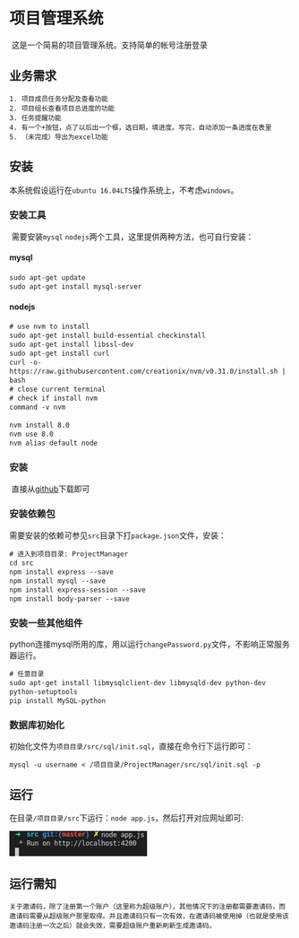 # 项目管理系统

​	这是一个简易的项目管理系统。支持简单的帐号注册登录

## 业务需求

   	1. 项目成员任务分配及查看功能
   	2. 项目组长查看项目总进度的功能
   	3. 任务提醒功能
   	4. 有一个+按钮，点了以后出一个框，选日期，填进度。写完，自动添加一条进度在表里
   	5. （未完成）导出为excel功能

## 安装

​	本系统假设运行在`ubuntu 16.04LTS`操作系统上，不考虑`windows`。

### 安装工具

​	需要安装`mysql` `nodejs`两个工具，这里提供两种方法，也可自行安装：

#### mysql

```shell
sudo apt-get update
sudo apt-get install mysql-server
```

#### nodejs

```shell
# use nvm to install
sudo apt-get install build-essential checkinstall
sudo apt-get install libssl-dev
sudo apt-get install curl
curl -o- https://raw.githubusercontent.com/creationix/nvm/v0.31.0/install.sh | bash
# close current terminal
# check if install nvm
command -v nvm

nvm install 8.0
nvm use 8.0
nvm alias default node
```

### 安装

​	直接从[github](git@github.com:hugoOrange/bigeye.git)下载即可

### 安装依赖包

​	需要安装的依赖可参见`src`目录下打`package.json`文件，安装：

```shell
# 进入到项目目录: ProjectManager
cd src
npm install express --save
npm install mysql --save
npm install express-session --save
npm install body-parser --save
```

### 安装一些其他组件

python连接mysql所用的库，用以运行`changePassword.py`文件，不影响正常服务器运行。

```shell
# 任意目录
sudo apt-get install libmysqlclient-dev libmysqld-dev python-dev python-setuptools
pip install MySQL-python
```

### 数据库初始化

​	初始化文件为`项目目录/src/sql/init.sql`，直接在命令行下运行即可：

```shell
mysql -u username < /项目目录/ProjectManager/src/sql/init.sql -p
```

## 运行

​	在目录`/项目目录/src`下运行：`node app.js`，然后打开对应网址即可:

![](./run.png)

## 运行需知

	关于邀请码，除了注册第一个账户（这里称为超级账户），其他情况下的注册都需要邀请码，而邀请码需要从超级账户那里取得。并且邀请码只有一次有效，在邀请码被使用掉（也就是使用该邀请码注册一次之后）就会失效，需要超级账户重新刷新生成邀请码。